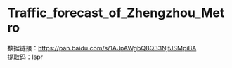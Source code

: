 # Traffic_forecast_of_Zhengzhou_Metro
数据链接：https://pan.baidu.com/s/1AJpAWgbQ8Q33NjfJSMpiBA  
提取码：lspr   

